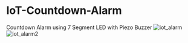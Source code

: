 # IoT-Countdown-Alarm
Countdown Alarm using 7 Segment LED with Piezo Buzzer
![iot_alarm](https://github.com/jessieangelica/IoT-Countdown-Alarm/assets/102423656/6956e361-fcdc-487f-9531-474cb2c373a4)
![iot_alarm2](https://github.com/jessieangelica/IoT-Countdown-Alarm/assets/102423656/75af70f9-1a9c-4fa4-9d23-2bff8509c2cd)
